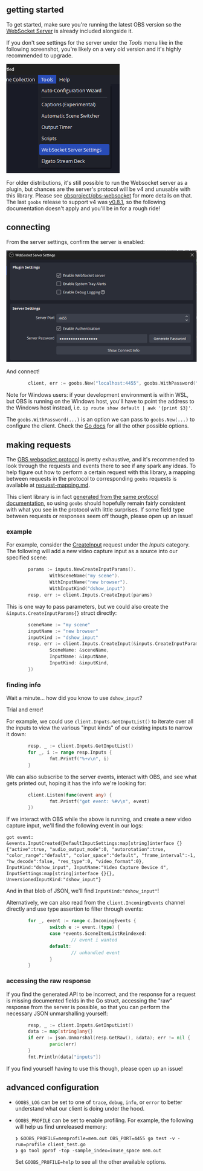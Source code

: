 ## getting started

To get started, make sure you're running the latest OBS version so the [WebSocket Server](https://github.com/obsproject/obs-websocket) is already included alongside it.

If you don't see settings for the server under the _Tools_ menu like in the following screenshot, you're likely on a very old version and it's highly recommended to upgrade.

![screenshot of the OBS tools menu showing _WebSocket Server Settings_](obs-tools-menu.png)

For older distributions, it's still possible to run the Websocket server as a plugin, but chances are the server's protocol will be v4 and unusable with this library.
Please see [obsproject/obs-websocket](https://github.com/obsproject/obs-websocket) for more details on that.
The last `goobs` release to support v4 was [v0.8.1](https://github.com/andreykaipov/goobs/releases/tag/v0.8.1), so the following documentation doesn't apply and you'll be in for a rough ride!

## connecting

From the server settings, confirm the server is enabled:

![screenshot of the _WebSocket Server Settings_ modal window](obs-websocket-server-settings.png)

And connect!

```go
        client, err := goobs.New("localhost:4455", goobs.WithPassword("bigmoney420!!"))
```

Note for Windows users: if your development environment is within WSL, but OBS is running on the Windows host, you'll have to point the address to the Windows host instead, i.e. `ip route show default | awk '{print $3}'`.

The `goobs.WithPassword(...)` is an option we can pass to `goobs.New(...)` to configure the client.
Check the [Go docs](https://pkg.go.dev/github.com/andreykaipov/goobs#Option) for all the other possible options.

## making requests

The [OBS websocket protocol](https://github.com/obsproject/obs-websocket/blob/master/docs/generated/protocol.md) is pretty exhaustive, and it's recommended to look through the requests and events there to see if any spark any ideas.
To help figure out how to perform a certain request with this library, a mapping between requests in the protocol to corresponding `goobs` requests is available at [request-mapping.md](/docs/request-mapping.md).

This client library is in fact [generated from the same protocol documentation](/internal/generate/protocol/main.go), so using `goobs` should hopefully remain fairly consistent with what you see in the protocol with little surprises.
If some field type between requests or responses seem off though, please open up an issue!

### example

For example, consider the [CreateInput](https://github.com/obsproject/obs-websocket/blob/master/docs/generated/protocol.md#createinput) request under the _Inputs_ category.
The following will add a new video capture input as a source into our specified scene:

```go
        params := inputs.NewCreateInputParams().
                WithSceneName("my scene").
                WithInputName("new browser").
                WithInputKind("dshow_input")
        resp, err := client.Inputs.CreateInput(params)
```

This is one way to pass parameters, but we could also create the `&inputs.CreateInputParams{}` struct directly:

```go
        sceneName := "my scene"
        inputName := "new browser"
        inputKind := "dshow_input"
        resp, err := client.Inputs.CreateInput(&inputs.CreateInputParams{
                SceneName: &sceneName,
                InputName: &inputName,
                InputKind: &inputKind,
        })
```

### finding info

Wait a minute... how did you know to use `dshow_input`?

Trial and error!

For example, we could use `client.Inputs.GetInputList()` to iterate over all the inputs to view the various "input kinds" of our existing inputs to narrow it down:

```go
        resp, _ := client.Inputs.GetInputList()
        for _, i := range resp.Inputs {
                fmt.Printf("%+v\n", i)
        }
```

We can also subscribe to the server events, interact with OBS, and see what gets printed out, hoping it has the info we're looking for:

```go
        client.Listen(func(event any) {
                fmt.Printf("got event: %#v\n", event)
        })
```

If we interact with OBS while the above is running, and create a new video capture input, we'll find the following event in our logs:

```
got event: &events.InputCreated{DefaultInputSettings:map[string]interface {}{"active":true, "audio_output_mode":0, "autorotation":true, "color_range":"default", "color_space":"default", "frame_interval":-1, "hw_decode":false, "res_type":0, "video_format":0}, InputKind:"dshow_input", InputName:"Video Capture Device 4", InputSettings:map[string]interface {}{}, UnversionedInputKind:"dshow_input"}
```

And in that blob of JSON, we'll find `InputKind:"dshow_input"`!

Alternatively, we can also read from the `client.IncomingEvents` channel directly and use type assertion to filter through events:

```go
        for _, event := range c.IncomingEvents {
                switch e := event.(type) {
                case *events.SceneItemListReindexed:
                        // event i wanted
                default:
                        // unhandled event
                }
        }
```

### accessing the raw response

If you find the generated API to be incorrect, and the response for a request is missing documented fields in the Go struct, accessing the "raw" response from the server is possible, so that you can perform the necessary JSON unmarshalling yourself:

```go
        resp, _ := client.Inputs.GetInputList()
        data := map[string]any{}
        if err := json.Unmarshal(resp.GetRaw(), &data); err != nil {
                panic(err)
        }
        fmt.Println(data["inputs"])
```

If you find yourself having to use this though, please open up an issue!

## advanced configuration

- `GOOBS_LOG` can be set to one of `trace`, `debug`, `info`, or `error` to better understand what our client is doing under the hood.

- `GOOBS_PROFILE` can be set to enable profiling.
  For example, the following will help us find unreleased memory:

  ```console
  ❯ GOOBS_PROFILE=memprofile=mem.out OBS_PORT=4455 go test -v -run=profile client_test.go
  ❯ go tool pprof -top -sample_index=inuse_space mem.out
  ```

  Set `GOOBS_PROFILE=help` to see all the other available options.
